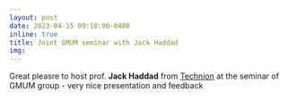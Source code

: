 ```yaml
---
layout: post
date: 2023-04-15 09:10:00-0400
inline: true
title: Joint GMUM seminar with Jack Haddad
img:
---
```


Great pleasre to host prof. **Jack Haddad** from [Technion](https://cee.technion.ac.il/en/members/haddad/) at the seminar of GMUM group - very nice presentation and feedback
